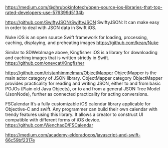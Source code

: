 https://medium.com/@dhrubokinfotech/open-source-ios-libraries-that-top-rated-developers-use-576399d5134b

https://github.com/SwiftyJSON/SwiftyJSON
SwiftyJSON: It can make easy in order to deal with JSON data in Swift iOS.

Nuke iOS is an open source Swift framework for loading, processing, caching, displaying, and preheating images
https://github.com/kean/Nuke

Similar to SDWebImage above, Kingfisher iOS is a library for downloading and caching images that is written strictly in Swift. 
https://github.com/onevcat/Kingfisher

https://github.com/tristanhimmelman/ObjectMapper
ObjectMapper is the main actor category of JSON library. 
ObjectMapper category ObjectMapper provides practicality for reading and writing JSON, either to and from basic POJOs (Plain old Java Objects), 
or to and from a general JSON Tree Model (JsonNode), further as connected practicality for acting conversions.

FSCalendar
It’s a fully customizable iOS calendar library applicable for Objective-C and swift. 
Any programmer can build their own calendar with trendy features using this library. 
It allows a creator to construct UI compatible with different forms of iOS device.
https://github.com/WenchaoD/FSCalendar


https://medium.com/academy-eldoradocps/javascript-and-swift-66c59bf2317e
